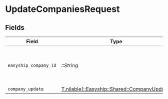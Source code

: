 # UpdateCompaniesRequest


## Fields

| Field                                                                                | Type                                                                                 | Required                                                                             | Description                                                                          |
| ------------------------------------------------------------------------------------ | ------------------------------------------------------------------------------------ | ------------------------------------------------------------------------------------ | ------------------------------------------------------------------------------------ |
| `easyship_company_id`                                                                | *::String*                                                                           | :heavy_check_mark:                                                                   | Easyship company ID provided when creating the account                               |
| `company_update`                                                                     | [T.nilable(::Easyship::Shared::CompanyUpdate)](../../models/shared/companyupdate.md) | :heavy_minus_sign:                                                                   | N/A                                                                                  |